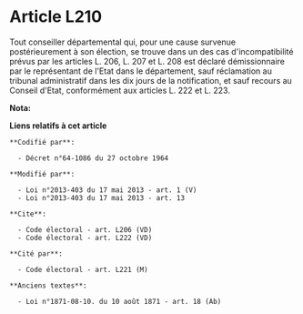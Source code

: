 # Article L210

Tout conseiller départemental qui, pour une cause survenue postérieurement à son élection, se trouve dans un des cas
d'incompatibilité prévus par les articles L. 206, L. 207 et L. 208 est déclaré démissionnaire par le représentant de l'Etat
dans le département, sauf réclamation au tribunal administratif dans les dix jours de la notification, et sauf recours au
Conseil d'Etat, conformément aux articles L. 222 et L. 223.

**Nota:**



**Liens relatifs à cet article**

	**Codifié par**:

	  - Décret n°64-1086 du 27 octobre 1964

	**Modifié par**:

	  - Loi n°2013-403 du 17 mai 2013 - art. 1 (V)
	  - Loi n°2013-403 du 17 mai 2013 - art. 13

	**Cite**:

	  - Code électoral - art. L206 (VD)
	  - Code électoral - art. L222 (VD)

	**Cité par**:

	  - Code électoral - art. L221 (M)

	**Anciens textes**:

	  - Loi n°1871-08-10. du 10 août 1871 - art. 18 (Ab)
